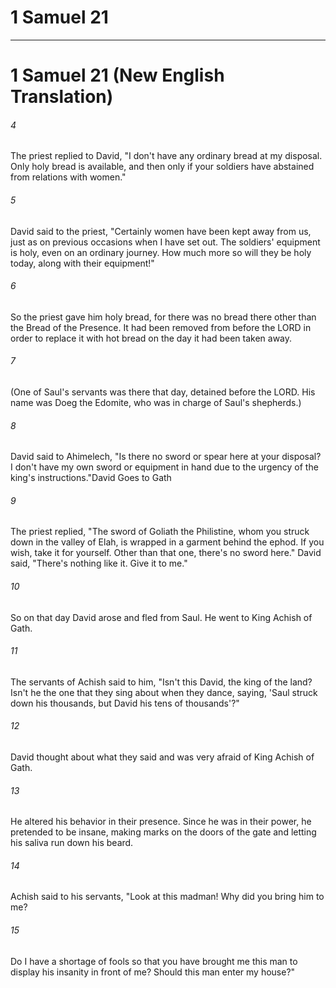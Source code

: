 # 1 Samuel 21
***

# 1 Samuel 21 (New English Translation) 

###### 4 
The priest replied to David, "I don't have any ordinary bread at my disposal. Only holy bread is available, and then only if your soldiers have abstained from relations with women." 

###### 5 
David said to the priest, "Certainly women have been kept away from us, just as on previous occasions when I have set out. The soldiers' equipment is holy, even on an ordinary journey. How much more so will they be holy today, along with their equipment!" 

###### 6 
So the priest gave him holy bread, for there was no bread there other than the Bread of the Presence. It had been removed from before the LORD in order to replace it with hot bread on the day it had been taken away. 

###### 7 
(One of Saul's servants was there that day, detained before the LORD. His name was Doeg the Edomite, who was in charge of Saul's shepherds.) 

###### 8 
David said to Ahimelech, "Is there no sword or spear here at your disposal? I don't have my own sword or equipment in hand due to the urgency of the king's instructions."David Goes to Gath 

###### 9 
The priest replied, "The sword of Goliath the Philistine, whom you struck down in the valley of Elah, is wrapped in a garment behind the ephod. If you wish, take it for yourself. Other than that one, there's no sword here." David said, "There's nothing like it. Give it to me." 

###### 10 
So on that day David arose and fled from Saul. He went to King Achish of Gath. 

###### 11 
The servants of Achish said to him, "Isn't this David, the king of the land? Isn't he the one that they sing about when they dance, saying, 'Saul struck down his thousands, but David his tens of thousands'?" 

###### 12 
David thought about what they said and was very afraid of King Achish of Gath. 

###### 13 
He altered his behavior in their presence. Since he was in their power, he pretended to be insane, making marks on the doors of the gate and letting his saliva run down his beard. 

###### 14 
Achish said to his servants, "Look at this madman! Why did you bring him to me? 

###### 15 
Do I have a shortage of fools so that you have brought me this man to display his insanity in front of me? Should this man enter my house?"
